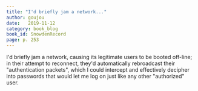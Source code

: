 ```yaml
---
title: "I'd briefly jam a network..."
author: goujou
date:   2019-11-12
category: book_blog
book_id: SnowdenRecord
page: p. 253
---
```

I'd briefly jam a network, causing its legitimate users to be booted off-line; in their attempt to reconnect, they'd automatically rebroadcast their "authentication packets", which I could intercept and effectively decipher into passwords that would let me log on just like any other "authorized" user.
